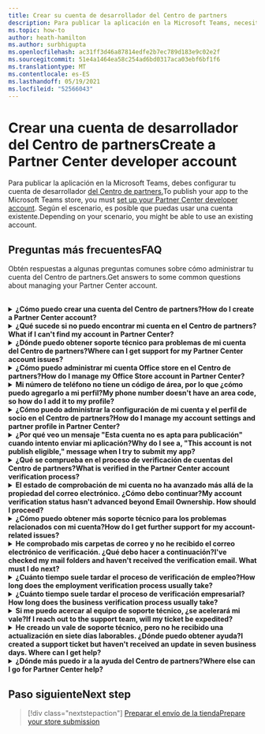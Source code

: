 ```yaml
---
title: Crear su cuenta de desarrollador del Centro de partners
description: Para publicar la aplicación en la Microsoft Teams, necesitas una cuenta de desarrollador del Centro de partners.
ms.topic: how-to
author: heath-hamilton
ms.author: surbhigupta
ms.openlocfilehash: ac31ff3d46a87814edfe2b7ec789d183e9c02e2f
ms.sourcegitcommit: 51e4a1464ea58c254ad6bd0317aca03ebf6bf1f6
ms.translationtype: MT
ms.contentlocale: es-ES
ms.lasthandoff: 05/19/2021
ms.locfileid: "52566043"
---
```

# <a name="create-a-partner-center-developer-account"></a><span data-ttu-id="cbb37-103">Crear una cuenta de desarrollador del Centro de partners</span><span class="sxs-lookup"><span data-stu-id="cbb37-103">Create a Partner Center developer account</span></span>

<span data-ttu-id="cbb37-104">Para publicar la aplicación en la Microsoft Teams, debes configurar tu cuenta de desarrollador [del Centro de partners.](/office/dev/store/open-a-developer-account)</span><span class="sxs-lookup"><span data-stu-id="cbb37-104">To publish your app to the Microsoft Teams store, you must [set up your Partner Center developer account](/office/dev/store/open-a-developer-account).</span></span> <span data-ttu-id="cbb37-105">Según el escenario, es posible que puedas usar una cuenta existente.</span><span class="sxs-lookup"><span data-stu-id="cbb37-105">Depending on your scenario, you might be able to use an existing account.</span></span>

## <a name="faq"></a><span data-ttu-id="cbb37-106">Preguntas más frecuentes</span><span class="sxs-lookup"><span data-stu-id="cbb37-106">FAQ</span></span>

<span data-ttu-id="cbb37-107">Obtén respuestas a algunas preguntas comunes sobre cómo administrar tu cuenta del Centro de partners.</span><span class="sxs-lookup"><span data-stu-id="cbb37-107">Get answers to some common questions about managing your Partner Center account.</span></span>

<br>

<details>

<summary><span data-ttu-id="cbb37-108"><b>¿Cómo puedo crear una cuenta del Centro de partners?</b></span><span class="sxs-lookup"><span data-stu-id="cbb37-108"><b>How do I create a Partner Center account?</b></span></span></summary>

<span data-ttu-id="cbb37-109">Puede crear una cuenta del Centro de partners de una de las siguientes maneras:</span><span class="sxs-lookup"><span data-stu-id="cbb37-109">You can create a Partner Center account one of the following ways:</span></span>

* <span data-ttu-id="cbb37-110">Si es nuevo en el Centro de partners y no tiene una cuenta de Microsoft Network, cree una cuenta con la página de inscripción del Centro [de partners.](/office/dev/store/open-a-developer-account#create-an-account-using-the-partner-center-enrollment-page)</span><span class="sxs-lookup"><span data-stu-id="cbb37-110">If you're new to Partner Center and don't have a Microsoft Network Account, [create an account using the Partner Center enrollment page](/office/dev/store/open-a-developer-account#create-an-account-using-the-partner-center-enrollment-page).</span></span>
* <span data-ttu-id="cbb37-111">Si ya está inscrito en Microsoft Partner Network, cree una cuenta directamente desde el Centro de partners con las inscripciones [existentes](/office/dev/store/open-a-developer-account#create-an-account-using-an-existing-partner-center-enrollment)del Centro de partners de Microsoft .</span><span class="sxs-lookup"><span data-stu-id="cbb37-111">If you're already enrolled in the Microsoft Partner Network, [create an account directly from Partner Center using existing Microsoft Partner Center enrollments](/office/dev/store/open-a-developer-account#create-an-account-using-an-existing-partner-center-enrollment).</span></span>

<br>

</details>

<details>

<summary><span data-ttu-id="cbb37-112"><b>¿Qué sucede si no puedo encontrar mi cuenta en el Centro de partners?</b></span><span class="sxs-lookup"><span data-stu-id="cbb37-112"><b>What if I can't find my account in Partner Center?</b></span></span></summary>

<span data-ttu-id="cbb37-113">Abra un [vale de soporte técnico del Centro de partners](https://partner.microsoft.com/support/v2/?stage=1) y seleccione lo siguiente:</span><span class="sxs-lookup"><span data-stu-id="cbb37-113">Open a [Partner Center support ticket](https://partner.microsoft.com/support/v2/?stage=1) and select the following:</span></span>

| <span data-ttu-id="cbb37-114">Menú</span><span class="sxs-lookup"><span data-stu-id="cbb37-114">Menu</span></span> | <span data-ttu-id="cbb37-115">Opción</span><span class="sxs-lookup"><span data-stu-id="cbb37-115">Option</span></span> |
| -------   | -------  |
|<span data-ttu-id="cbb37-116">Categoría</span><span class="sxs-lookup"><span data-stu-id="cbb37-116">Category</span></span>| <span data-ttu-id="cbb37-117">Mercado comercial</span><span class="sxs-lookup"><span data-stu-id="cbb37-117">Commercial Marketplace</span></span>|
| <span data-ttu-id="cbb37-118">Tema</span><span class="sxs-lookup"><span data-stu-id="cbb37-118">Topic</span></span> | <span data-ttu-id="cbb37-119">Preguntas de ayuda y ayuda general de Marketplace</span><span class="sxs-lookup"><span data-stu-id="cbb37-119">General Marketplace Help and How-to questions</span></span> |
| <span data-ttu-id="cbb37-120">Subtópico</span><span class="sxs-lookup"><span data-stu-id="cbb37-120">Subtopic</span></span>| <span data-ttu-id="cbb37-121">Complemento de Office</span><span class="sxs-lookup"><span data-stu-id="cbb37-121">Office add-in</span></span> |

<br>

</details>

<details>

<summary><span data-ttu-id="cbb37-122"><b>¿Dónde puedo obtener soporte técnico para problemas de mi cuenta del Centro de partners?</b></span><span class="sxs-lookup"><span data-stu-id="cbb37-122"><b>Where can I get support for my Partner Center account issues?</b></span></span></summary>

<span data-ttu-id="cbb37-123">Visite la [página de soporte técnico de editores](https://aka.ms/marketplacepublishersupport) para buscar el problema.</span><span class="sxs-lookup"><span data-stu-id="cbb37-123">Visit the [publishers support page](https://aka.ms/marketplacepublishersupport) to search for your issue.</span></span> <span data-ttu-id="cbb37-124">Si las instrucciones no son útiles, cree un vale de soporte [técnico del Centro de partners.](/azure/marketplace/partner-center-portal/support#how-to-open-a-support-ticket)</span><span class="sxs-lookup"><span data-stu-id="cbb37-124">If the guidance isn't helpful, create a [Partner Center support ticket](/azure/marketplace/partner-center-portal/support#how-to-open-a-support-ticket).</span></span>

<br>

</details>

<details>

<summary><span data-ttu-id="cbb37-125"><b>¿Cómo puedo administrar mi cuenta Office store en el Centro de partners?</b></span><span class="sxs-lookup"><span data-stu-id="cbb37-125"><b>How do I manage my Office Store account in Partner Center?</b></span></span></summary>

<span data-ttu-id="cbb37-126">Consulta [Administrar tu cuenta a través del Centro de partners](/office/dev/store/manage-account-settings-and-profile) para obtener información.</span><span class="sxs-lookup"><span data-stu-id="cbb37-126">See [manage your account through Partner Center](/office/dev/store/manage-account-settings-and-profile) for information.</span></span>

<br>

</details>

<details>

<summary><span data-ttu-id="cbb37-127"><b>Mi número de teléfono no tiene un código de área, por lo que ¿cómo puedo agregarlo a mi perfil?</b></span><span class="sxs-lookup"><span data-stu-id="cbb37-127"><b>My phone number doesn't have an area code, so how do I add it to my profile?</b></span></span></summary>

<span data-ttu-id="cbb37-128">El número de teléfono tiene tres partes: código de país, código de área y número de teléfono.</span><span class="sxs-lookup"><span data-stu-id="cbb37-128">The phone number has three parts: country code, area code, and telephone number.</span></span> <span data-ttu-id="cbb37-129">Si el número de teléfono no incluye un código de área, deje el segundo cuadro vacío y complete el tercer cuadro.</span><span class="sxs-lookup"><span data-stu-id="cbb37-129">If your phone number doesn't include an area code, leave the second box empty and complete the third box.</span></span>

<br>

</details>

<details>

<summary><span data-ttu-id="cbb37-130"><b>¿Cómo puedo administrar la configuración de mi cuenta y el perfil de socio en el Centro de partners?</b></span><span class="sxs-lookup"><span data-stu-id="cbb37-130"><b>How do I manage my account settings and partner profile in Partner Center?</b></span></span></summary>

<span data-ttu-id="cbb37-131">Consulta [Administrar la configuración de la cuenta y la información de perfil](/windows/uwp/publish/manage-account-settings-and-profile#additional-settings-and-info) para obtener información.</span><span class="sxs-lookup"><span data-stu-id="cbb37-131">See [manage account settings and profile info](/windows/uwp/publish/manage-account-settings-and-profile#additional-settings-and-info) for information.</span></span>

<br>

</details>

<details>

<summary><span data-ttu-id="cbb37-132"><b>¿Por qué veo un mensaje "Esta cuenta no es apta para publicación" cuando intento enviar mi aplicación?</b></span><span class="sxs-lookup"><span data-stu-id="cbb37-132"><b>Why do I see a, "This account is not publish eligible," message when I try to submit my app?</b></span></span></summary>

<span data-ttu-id="cbb37-133">Ha recibido este mensaje de error porque el [estado de comprobación de la](/partner-center/verification-responses) cuenta está pendiente.</span><span class="sxs-lookup"><span data-stu-id="cbb37-133">You received this error message because your [account verification status](/partner-center/verification-responses) is pending.</span></span> <span data-ttu-id="cbb37-134">Compruebe su estado en el panel del Centro de [partners](https://partner.microsoft.com/dashboard).</span><span class="sxs-lookup"><span data-stu-id="cbb37-134">Check your status in the Partner Center [dashboard](https://partner.microsoft.com/dashboard).</span></span> <span data-ttu-id="cbb37-135">Seleccione el **icono Configuración** engranaje y elija Configuración del programador > Configuración **> cuenta**.</span><span class="sxs-lookup"><span data-stu-id="cbb37-135">Select the **Settings** gear icon and choose **Developer settings > Account > Account settings**.</span></span>

![Estado de comprobación del Centro de partners](~/assets/images/partner-center-verification-status.png)

<br>

</details>

<details>

<summary><span data-ttu-id="cbb37-137"><b>¿Qué se comprueba en el proceso de verificación de cuentas del Centro de partners?</b></span><span class="sxs-lookup"><span data-stu-id="cbb37-137"><b>What is verified in the Partner Center account verification process?</b></span></span></summary>

<span data-ttu-id="cbb37-138">Hay tres áreas de verificación, **Propiedad de correo** electrónico, **Empleo** y **Empresa.**</span><span class="sxs-lookup"><span data-stu-id="cbb37-138">There are three verification areas, **Email Ownership**, **Employment**, and **Business**.</span></span> <span data-ttu-id="cbb37-139">Para obtener más información, vea [lo que se comprueba y cómo responder](/partner-center/verification-responses#what-is-verified-and-how-to-respond).</span><span class="sxs-lookup"><span data-stu-id="cbb37-139">For more information, see [what is verified and how to respond](/partner-center/verification-responses#what-is-verified-and-how-to-respond).</span></span>

<span data-ttu-id="cbb37-140">Si eres el contacto principal, el administrador global o el administrador de la cuenta, puedes supervisar el estado de verificación y realizar un seguimiento del progreso en la página de perfil.</span><span class="sxs-lookup"><span data-stu-id="cbb37-140">If you're the primary contact, global admin, or account admin, you can monitor verification status and track progress on your profile page.</span></span>

<span data-ttu-id="cbb37-141">Una vez completado el proceso de comprobación, el estado de la inscripción en la página de perfil cambia de *pendiente* a *autorizado.*</span><span class="sxs-lookup"><span data-stu-id="cbb37-141">Once verification process is complete, the status of your enrollment on the profile page changes from *pending* to *authorized*.</span></span> <span data-ttu-id="cbb37-142">A continuación, el contacto principal recibe un correo electrónico de Microsoft en unos días laborables.</span><span class="sxs-lookup"><span data-stu-id="cbb37-142">The primary contact then receives an email from Microsoft within a few business days.</span></span>

<br>

</details>

<details>

<summary><span data-ttu-id="cbb37-143"><b>El estado de comprobación de mi cuenta no ha avanzado más allá de la propiedad del correo electrónico. ¿Cómo debo continuar?</b></span><span class="sxs-lookup"><span data-stu-id="cbb37-143"><b>My account verification status hasn't advanced beyond Email Ownership. How should I proceed?</b></span></span></summary>

<span data-ttu-id="cbb37-144">Durante el proceso **de comprobación de** propiedad de correo electrónico, se envía un correo electrónico de verificación al contacto principal.</span><span class="sxs-lookup"><span data-stu-id="cbb37-144">During the **Email Ownership** verification process, a verification email is sent to the primary contact.</span></span> <span data-ttu-id="cbb37-145">Compruebe en la bandeja de entrada de su contacto principal un correo electrónico de **maccount@microsoft.com** con la línea de asunto Acción **necesaria: Compruebe** su cuenta de correo electrónico con Microsoft y complete el proceso de verificación de correo electrónico.</span><span class="sxs-lookup"><span data-stu-id="cbb37-145">Check your primary contact inbox for an email from **maccount@microsoft.com** with the subject line **Action needed: Verify your email account with Microsoft** and complete the email verification process.</span></span> <span data-ttu-id="cbb37-146">El correo electrónico de verificación se envía a la dirección que aparece en la configuración de la cuenta del Centro de partners.</span><span class="sxs-lookup"><span data-stu-id="cbb37-146">The verification email is sent to the address listed on your Partner Center account settings.</span></span>

<span data-ttu-id="cbb37-147">Recuerde lo siguiente sobre el proceso de verificación de correo electrónico:</span><span class="sxs-lookup"><span data-stu-id="cbb37-147">Remember the following about the email verification process:</span></span>

* <span data-ttu-id="cbb37-148">El vínculo de verificación de correo electrónico solo es válido durante siete días.</span><span class="sxs-lookup"><span data-stu-id="cbb37-148">The email verification link is only valid for seven days.</span></span>
* <span data-ttu-id="cbb37-149">Para solicitar que se vuelva a enviar el correo electrónico, visite la página de perfil de socio y seleccione el vínculo Volver a enviar correo electrónico **de verificación.**</span><span class="sxs-lookup"><span data-stu-id="cbb37-149">You can request to resend the email by visiting your partner profile page and selecting the **Resend verification email** link.</span></span>
* <span data-ttu-id="cbb37-150">Para asegurarse de recibir el correo electrónico, la lista **segura microsoft.com** como un dominio seguro y comprobar las carpetas de correo no deseado.</span><span class="sxs-lookup"><span data-stu-id="cbb37-150">To ensure you receive the email, safe-list **microsoft.com** as a secure domain and check your junk email folders.</span></span>

<br>

</details>

<details>

<summary><span data-ttu-id="cbb37-151"><b>¿Cómo puedo obtener más soporte técnico para los problemas relacionados con mi cuenta?</b></span><span class="sxs-lookup"><span data-stu-id="cbb37-151"><b>How do I get further support for my account-related issues?</b></span></span></summary>

<span data-ttu-id="cbb37-152">Para [obtener información, consulte el soporte técnico del programa De Marketplace](/azure/marketplace/partner-center-portal/support) comercial en el Centro de partners.</span><span class="sxs-lookup"><span data-stu-id="cbb37-152">See [support for the Commercial Marketplace program in Partner Center](/azure/marketplace/partner-center-portal/support) for information.</span></span>

<br>

</details>

<details>

<summary><span data-ttu-id="cbb37-153"><b>He comprobado mis carpetas de correo y no he recibido el correo electrónico de verificación. ¿Qué debo hacer a continuación?</b></span><span class="sxs-lookup"><span data-stu-id="cbb37-153"><b>I've checked my mail folders and haven't received the verification email. What must I do next?</b></span></span></summary>

<span data-ttu-id="cbb37-154">Pruebe a hacer lo siguiente:</span><span class="sxs-lookup"><span data-stu-id="cbb37-154">Try the following:</span></span>

* <span data-ttu-id="cbb37-155">Compruebe la carpeta de correo no deseado o correo no deseado.</span><span class="sxs-lookup"><span data-stu-id="cbb37-155">Check your junk or spam folder.</span></span>
* <span data-ttu-id="cbb37-156">Borra la caché del explorador, ve al panel de la cuenta del Centro de partners y selecciona **Reenviar correo electrónico de verificación.**</span><span class="sxs-lookup"><span data-stu-id="cbb37-156">Clear the browser cache, go to your Partner Center account dashboard, and select **Resend verification email**.</span></span>
* <span data-ttu-id="cbb37-157">Intente obtener acceso al vínculo Volver a **enviar correo** electrónico de verificación desde un explorador diferente.</span><span class="sxs-lookup"><span data-stu-id="cbb37-157">Try accessing the **Resend verification email** link from a different browser.</span></span>
* <span data-ttu-id="cbb37-158">Trabaje con su departamento de TI para asegurarse de que el servidor de correo electrónico no bloquee los correos electrónicos de verificación.</span><span class="sxs-lookup"><span data-stu-id="cbb37-158">Work with your IT department to ensure that the verification emails are not blocked by your email server.</span></span>
* <span data-ttu-id="cbb37-159">Ajuste el filtro de correo no deseado del servidor para permitir o lista segura todos los correos electrónicos de **maccount@microsoft.com**.</span><span class="sxs-lookup"><span data-stu-id="cbb37-159">Adjust your server's spam filter to allow or safe-list all emails from **maccount@microsoft.com**.</span></span>

<br>

</details>

<details>

<summary><span data-ttu-id="cbb37-160"><b>¿Cuánto tiempo suele tardar el proceso de verificación de empleo?</b></span><span class="sxs-lookup"><span data-stu-id="cbb37-160"><b>How long does the employment verification process usually take?</b></span></span></summary>

<span data-ttu-id="cbb37-161">Si todos los detalles enviados son correctos, el proceso de verificación de empleo tarda aproximadamente dos horas en completarse.</span><span class="sxs-lookup"><span data-stu-id="cbb37-161">If all the submitted details are correct, the employment verification process takes about two hours to complete.</span></span>

<br>

</details>

<details>

<summary><span data-ttu-id="cbb37-162"><b>¿Cuánto tiempo suele tardar el proceso de verificación empresarial?</b></span><span class="sxs-lookup"><span data-stu-id="cbb37-162"><b>How long does the business verification process usually take?</b></span></span></summary>

<span data-ttu-id="cbb37-163">Si se envían todos los documentos necesarios, la comprobación empresarial tarda de uno a dos días laborables en completarse.</span><span class="sxs-lookup"><span data-stu-id="cbb37-163">If all the required documents are submitted, business verification takes one to two business days to complete.</span></span>

<br>

</details>

<details>

<summary><span data-ttu-id="cbb37-164"><b>Si me puedo acercar al equipo de soporte técnico, ¿se acelerará mi vale?</b></span><span class="sxs-lookup"><span data-stu-id="cbb37-164"><b>If I reach out to the support team, will my ticket be expedited?</b></span></span></summary>

<span data-ttu-id="cbb37-165">Los vales de soporte técnico se resuelven en una semana.</span><span class="sxs-lookup"><span data-stu-id="cbb37-165">Support tickets get resolved in a week.</span></span> <span data-ttu-id="cbb37-166">Compruebe si hay actualizaciones enviadas al correo electrónico que proporcionó al crear el vale de soporte técnico.</span><span class="sxs-lookup"><span data-stu-id="cbb37-166">Check for updates sent to the email you provided when creating the support ticket.</span></span>

<br>

</details>

<details>

<summary><span data-ttu-id="cbb37-167"><b>He creado un vale de soporte técnico, pero no he recibido una actualización en siete días laborables. ¿Dónde puedo obtener ayuda?</b></span><span class="sxs-lookup"><span data-stu-id="cbb37-167"><b>I created a support ticket but haven't received an update in seven business days. Where can I get help?</b></span></span></summary>

<span data-ttu-id="cbb37-168">Envíe un correo electrónico <a href="mailto:teamsubm@microsoft.com">a teamsubm@microsoft.com</a> con los siguientes detalles:</span><span class="sxs-lookup"><span data-stu-id="cbb37-168">Send an email to <a href="mailto:teamsubm@microsoft.com">teamsubm@microsoft.com</a> with the following details:</span></span>

* <span data-ttu-id="cbb37-169">**Línea de asunto**: Problema de cuenta del Centro de partners para *<your app name>* .</span><span class="sxs-lookup"><span data-stu-id="cbb37-169">**Subject Line**: Partner Center Account Issue for *<your app name>*.</span></span>
* <span data-ttu-id="cbb37-170">**Cuerpo del correo** electrónico :</span><span class="sxs-lookup"><span data-stu-id="cbb37-170">**Email body**:</span></span>
    * <span data-ttu-id="cbb37-171">Número de vale de soporte técnico.</span><span class="sxs-lookup"><span data-stu-id="cbb37-171">Support ticket number.</span></span>
    * <span data-ttu-id="cbb37-172">Su identificador de vendedor.</span><span class="sxs-lookup"><span data-stu-id="cbb37-172">Your seller ID.</span></span>
    * <span data-ttu-id="cbb37-173">Captura de pantalla del problema (si es posible).</span><span class="sxs-lookup"><span data-stu-id="cbb37-173">A screenshot of the issue (if possible).</span></span>

<br>

</details>

<details>

<summary><span data-ttu-id="cbb37-174"><b>¿Dónde más puedo ir a la ayuda del Centro de partners?</b></span><span class="sxs-lookup"><span data-stu-id="cbb37-174"><b>Where else can I go for Partner Center help?</b></span></span></summary>

<span data-ttu-id="cbb37-175">Los siguientes recursos también pueden ayudar:</span><span class="sxs-lookup"><span data-stu-id="cbb37-175">The following resources can also assist:</span></span>

* <span data-ttu-id="cbb37-176">[Microsoft 365 preguntas más frecuentes sobre el envío de aplicaciones.](/office/dev/store/appsource-submission-faq)</span><span class="sxs-lookup"><span data-stu-id="cbb37-176">[Microsoft 365 app submission FAQ](/office/dev/store/appsource-submission-faq).</span></span>
* <span data-ttu-id="cbb37-177">[Documentación del mercado comercial](/azure/marketplace/).</span><span class="sxs-lookup"><span data-stu-id="cbb37-177">[Commercial marketplace documentation](/azure/marketplace/).</span></span>

<br>

</details>

## <a name="next-step"></a><span data-ttu-id="cbb37-178">Paso siguiente</span><span class="sxs-lookup"><span data-stu-id="cbb37-178">Next step</span></span>

> [!div class="nextstepaction"]
> [<span data-ttu-id="cbb37-179">Preparar el envío de la tienda</span><span class="sxs-lookup"><span data-stu-id="cbb37-179">Prepare your store submission</span></span>](~/concepts/deploy-and-publish/appsource/prepare/submission-checklist.md)
